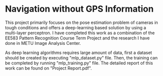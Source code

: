 # Navigation without GPS Information

This project primarily focuses on the pose estimation problem of cameras in tough conditions and offers a deep-learning based solution by using a multi-layer perceptron. I have completed this work as a combination of the EE583 Pattern Recognition Course Term Project and the research I have done in METU Image Analysis Center.

As deep learning algorithms requires large amount of data, first a dataset should be created by executing "mlp_dataset.py" file. Then, the training can be completed by running "mlp_training.py" file. The detailed report of this work can be found on "Project Report.pdf".
